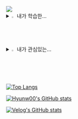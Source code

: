 <!--타이틀 부분-->

<img src="https://capsule-render.vercel.app/api?type=wave&color=auto&height=300&section=header&text=다들%20안녕👋🏻&fontSize=60" />


<details>
<summary>
  <img src="https://github.com/Tarikul-Islam-Anik/Animated-Fluent-Emojis/blob/master/Emojis/Smilies/Cat%20with%20Wry%20Smile.png" alt="Eyes" width="2%" /> 내가 학습한...
</summary>
   <br>

![html](https://img.shields.io/badge/HTML5-E34F26?style=for-the-badge&logo=html5&logoColor=white) ![css](https://img.shields.io/badge/CSS3-1572B6?style=for-the-badge&logo=css3&logoColor=white) ![js](https://img.shields.io/badge/JavaScript-F7DF1E?style=for-the-badge&logo=JavaScript&logoColor=white) ![ts](https://img.shields.io/badge/TypeScript-007ACC?style=for-the-badge&logo=typescript&logoColor=white) ![react](https://img.shields.io/badge/React-20232A?style=for-the-badge&logo=react&logoColor=61DAFB) ![reactrouter](https://img.shields.io/badge/React_Router-CA4245?style=for-the-badge&logo=react-router&logoColor=white)
 ![vue](https://img.shields.io/badge/Vue.js-35495E?style=for-the-badge&logo=vue.js&logoColor=4FC08D)

![tailwind](https://img.shields.io/badge/Tailwind_CSS-38B2AC?style=for-the-badge&logo=tailwind-css&logoColor=white) ![styled](https://img.shields.io/badge/styled--components-DB7093?style=for-the-badge&logo=styled-components&logoColor=white) 
</details>


<details>
<summary>
    <img src="https://raw.githubusercontent.com/Tarikul-Islam-Anik/Animated-Fluent-Emojis/master/Emojis/Hand%20gestures/Eyes.png" alt="Eyes" width="2%" /> 내가 관심있는...
</summary>
     <br>


![nodejs](https://img.shields.io/badge/Node.js-43853D?style=for-the-badge&logo=node.js&logoColor=white) ![next](https://img.shields.io/badge/Next.js-000?logo=nextdotjs&logoColor=fff&style=for-the-badge) ![sass](https://img.shields.io/badge/Sass-CC6699?style=for-the-badge&logo=sass&logoColor=white) ![gatsby](https://img.shields.io/badge/Gatsby-663399?style=for-the-badge&logo=gatsby&logoColor=white) ![native](https://img.shields.io/badge/React_Native-20232A?style=for-the-badge&logo=react&logoColor=61DAFB)
  
</details>



[![Top Langs](https://github-readme-stats.vercel.app/api/top-langs/?username=hyunw00)](https://github.com/kodingzz/github-readme-stats)


[![Hyunw00's GitHub stats](https://github-readme-stats.vercel.app/api?username=kodingzz&include_all_commits=true&show_icons=true&theme=default)](https://github.com/bi-sz/github-readme-stats)



[![Velog's GitHub stats](https://velog-readme-stats.vercel.app/api?name=khw090)](https://velog.io/@khw090/posts)










